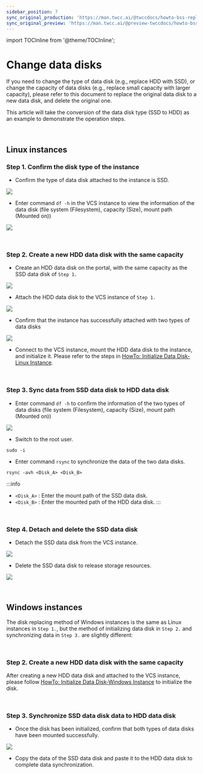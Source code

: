 ```yaml
---
sidebar_position: 7
sync_original_production: 'https://man.twcc.ai/@twccdocs/howto-bss-replace-data-vol-en' 
sync_original_preview: 'https://man.twcc.ai/@preview-twccdocs/howto-bss-replace-data-vol-en' 
---
```


import TOCInline from '@theme/TOCInline';

# Change data disks

If you need to change the type of data disk (e.g., replace HDD with SSD), or change the capacity of data disks (e.g., replace small capacity with larger capacity), please refer to this document to replace the original data disk to a new data disk, and delete the original one.

This article will take the conversion of the data disk type (SSD to HDD) as an example to demonstrate the operation steps.

<TOCInline toc={toc} />

<br/>


## Linux instances

### Step 1. Confirm the disk type of the instance

* Confirm the type of data disk attached to the instance is SSD.

![](https://cos.twcc.ai/SYS-MANUAL/uploads/upload_56fbf74d4cdb053c62c7de4078d94e6c.png)


* Enter command `df -h` in the VCS instance to view the information of the data disk (file system (Filesystem), capacity (Size), mount path (Mounted on))

![](https://cos.twcc.ai/SYS-MANUAL/uploads/upload_3d9e1124e63cdcc6c839bdee8fc62b5c.png)

<br/>


### Step 2. Create a new HDD data disk with the same capacity

* Create an HDD data disk on the portal, with the same capacity as the SSD data disk of `Step 1.`

![](https://cos.twcc.ai/SYS-MANUAL/uploads/upload_3be49aa561208a4f884332fa2f3f22c0.png)

* Attach the HDD data disk to the VCS instance of `Step 1.`

![](https://cos.twcc.ai/SYS-MANUAL/uploads/upload_22036a0e1bbc41a8ac754a19d2026509.png)


* Confirm that the instance has successfully attached with two types of data disks

![](https://cos.twcc.ai/SYS-MANUAL/uploads/upload_38d639e2727ad7c85445130035dbd04b.png)

* Connect to the VCS instance, mount the HDD data disk to the instance, and initialize it. Please refer to the steps in [HowTo: Initialize Data Disk-Linux Instance](https://man.twcc.ai/@twccdocs/howto-bss-init-vol-linux-en).

<br/>


### Step 3. Sync data from SSD data disk to HDD data disk

* Enter command `df -h` to confirm the information of the two types of data disks (file system (Filesystem), capacity (Size), mount path (Mounted on))

![](https://cos.twcc.ai/SYS-MANUAL/uploads/upload_5f9b19ba05c409c20a49b5872c3c7e6f.png)


* Switch to the root user.

```
sudo -i
```

* Enter command `rsync` to synchronize the data of the two data disks.

```
rsync -avh <Disk_A> <Disk_B>
```

:::info
- `<Disk_A>` : Enter the mount path of the SSD data disk.
- `<Disk_B>` : Enter the mounted path of the HDD data disk.
:::

<br/>


### Step 4. Detach and delete the SSD data disk

* Detach the SSD data disk from the VCS instance.

![](https://cos.twcc.ai/SYS-MANUAL/uploads/upload_8ce08c3d7ac56e50a39cebfce4968a3f.png)

* Delete the SSD data disk to release storage resources.


![](https://cos.twcc.ai/SYS-MANUAL/uploads/upload_b66699de0e7f1e26989d01450c2d813b.png)

<br/>


## Windows instances

The disk replacing method of Windows instances is the same as Linux instances in `Step 1.`, but the method of initializing data disk in `Step 2.` and synchronizing data in `Step 3.` are slightly different:

<br/>

### Step 2. Create a new HDD data disk with the same capacity

After creating a new HDD data disk and attached to the VCS instance, please follow [HowTo: Initialize Data Disk-Windows Instance](https://man.twcc.ai/@twccdocs/howto-bss-init-vol-windows-en) to initialize the disk.

<br/>

### Step 3. Synchronize SSD data disk data to HDD data disk

*  Once the disk has been initialized, confirm that both types of data disks have been mounted successfully.

![](https://cos.twcc.ai/SYS-MANUAL/uploads/upload_25092478493e87b17ce423caec4f536e.png)

* Copy the data of the SSD data disk and paste it to the HDD data disk to complete data synchronization.